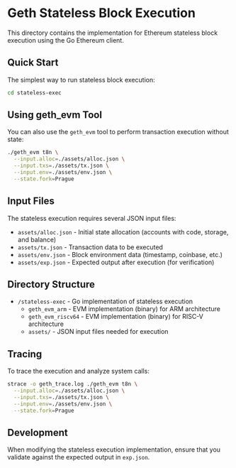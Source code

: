 # Geth Stateless Block Execution

This directory contains the implementation for Ethereum stateless block execution using the Go Ethereum client.

## Quick Start

The simplest way to run stateless block execution:

```bash
cd stateless-exec
```

## Using geth_evm Tool

You can also use the `geth_evm` tool to perform transaction execution without state:

```bash
./geth_evm t8n \
  --input.alloc=./assets/alloc.json \
  --input.txs=./assets/tx.json \
  --input.env=./assets/env.json \
  --state.fork=Prague
```

## Input Files

The stateless execution requires several JSON input files:

- `assets/alloc.json` - Initial state allocation (accounts with code, storage, and balance)
- `assets/tx.json` - Transaction data to be executed
- `assets/env.json` - Block environment data (timestamp, coinbase, etc.)
- `assets/exp.json` - Expected output after execution (for verification)

## Directory Structure

- `/stateless-exec` - Go implementation of stateless execution
  - `geth_evm_arm` - EVM implementation (binary) for ARM architecture
  - `geth_evm_riscv64` - EVM implementation (binary) for RISC-V architecture
  - `assets/` - JSON input files needed for execution

## Tracing

To trace the execution and analyze system calls:

```bash
strace -o geth_trace.log ./geth_evm t8n \
  --input.alloc=./assets/alloc.json \
  --input.txs=./assets/tx.json \
  --input.env=./assets/env.json \
  --state.fork=Prague
```

## Development

When modifying the stateless execution implementation, ensure that you validate against the expected output in `exp.json`.
